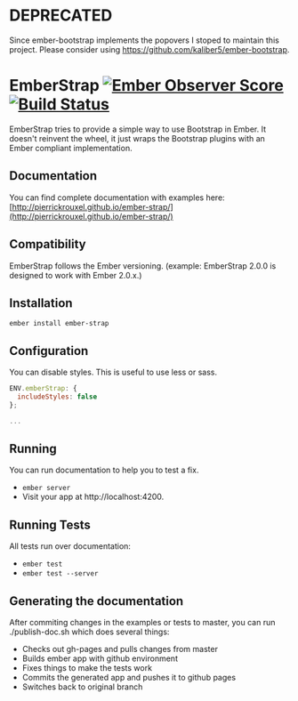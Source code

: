 # DEPRECATED
Since ember-bootstrap implements the popovers I stoped to maintain this project.
Please consider using https://github.com/kaliber5/ember-bootstrap.

# EmberStrap [![Ember Observer Score](http://emberobserver.com/badges/ember-strap.svg)](http://emberobserver.com/addons/ember-strap) [![Build Status](https://travis-ci.org/pierrickrouxel/ember-strap.svg)](https://travis-ci.org/pierrickrouxel/ember-strap)

EmberStrap tries to provide a simple way to use Bootstrap in Ember. It doesn't reinvent the wheel, it just wraps the Bootstrap plugins with an Ember compliant implementation.

## Documentation
You can find complete documentation with examples here:
[http://pierrickrouxel.github.io/ember-strap/](http://pierrickrouxel.github.io/ember-strap/)

## Compatibility

EmberStrap follows the Ember versioning. (example: EmberStrap 2.0.0 is designed to work with Ember 2.0.x.)

## Installation

`ember install ember-strap`

## Configuration

You can disable styles. This is useful to use less or sass.
```javascript
ENV.emberStrap: {
  includeStyles: false
};

...
```

## Running

You can run documentation to help you to test a fix.

* `ember server`
* Visit your app at http://localhost:4200.

## Running Tests

All tests run over documentation:

* `ember test`
* `ember test --server`

## Generating the documentation

After commiting changes in the examples or tests to master, you can run ./publish-doc.sh which does several things:

* Checks out gh-pages and pulls changes from master
* Builds ember app with github environment
* Fixes things to make the tests work
* Commits the generated app and pushes it to github pages
* Switches back to original branch
